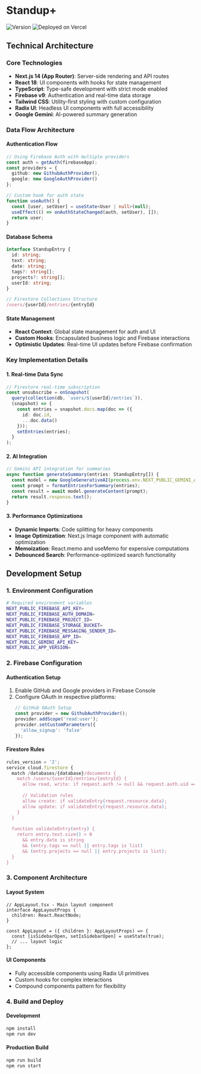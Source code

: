 # Standup+

![Version](https://img.shields.io/badge/version-2.2.0-blue.svg)
![Deployed on Vercel](https://img.shields.io/badge/deployed%20on-Vercel-000000.svg)

## Technical Architecture

### Core Technologies
- **Next.js 14 (App Router)**: Server-side rendering and API routes
- **React 18**: UI components with hooks for state management
- **TypeScript**: Type-safe development with strict mode enabled
- **Firebase v9**: Authentication and real-time data storage
- **Tailwind CSS**: Utility-first styling with custom configuration
- **Radix UI**: Headless UI components with full accessibility
- **Google Gemini**: AI-powered summary generation

### Data Flow Architecture

#### Authentication Flow
```typescript
// Using Firebase Auth with multiple providers
const auth = getAuth(firebaseApp);
const providers = {
  github: new GithubAuthProvider(),
  google: new GoogleAuthProvider()
};

// Custom hook for auth state
function useAuth() {
  const [user, setUser] = useState<User | null>(null);
  useEffect(() => onAuthStateChanged(auth, setUser), []);
  return user;
}
```

#### Database Schema
```typescript
interface StandupEntry {
  id: string;
  text: string;
  date: string;
  tags?: string[];
  projects?: string[];
  userId: string;
}

// Firestore Collections Structure
/users/{userId}/entries/{entryId}
```

#### State Management
- **React Context**: Global state management for auth and UI
- **Custom Hooks**: Encapsulated business logic and Firebase interactions
- **Optimistic Updates**: Real-time UI updates before Firebase confirmation

### Key Implementation Details

#### 1. Real-time Data Sync
```typescript
// Firestore real-time subscription
const unsubscribe = onSnapshot(
  query(collection(db, `users/${userId}/entries`)),
  (snapshot) => {
    const entries = snapshot.docs.map(doc => ({
      id: doc.id,
      ...doc.data()
    }));
    setEntries(entries);
  }
);
```

#### 2. AI Integration
```typescript
// Gemini API integration for summaries
async function generateSummary(entries: StandupEntry[]) {
  const model = new GoogleGenerativeAI(process.env.NEXT_PUBLIC_GEMINI_API_KEY);
  const prompt = formatEntriesForSummary(entries);
  const result = await model.generateContent(prompt);
  return result.response.text();
}
```

#### 3. Performance Optimizations
- **Dynamic Imports**: Code splitting for heavy components
- **Image Optimization**: Next.js Image component with automatic optimization
- **Memoization**: React.memo and useMemo for expensive computations
- **Debounced Search**: Performance-optimized search functionality

## Development Setup

### 1. Environment Configuration
```bash
# Required environment variables
NEXT_PUBLIC_FIREBASE_API_KEY=
NEXT_PUBLIC_FIREBASE_AUTH_DOMAIN=
NEXT_PUBLIC_FIREBASE_PROJECT_ID=
NEXT_PUBLIC_FIREBASE_STORAGE_BUCKET=
NEXT_PUBLIC_FIREBASE_MESSAGING_SENDER_ID=
NEXT_PUBLIC_FIREBASE_APP_ID=
NEXT_PUBLIC_GEMINI_API_KEY=
NEXT_PUBLIC_APP_VERSION=
```

### 2. Firebase Configuration

#### Authentication Setup
1. Enable GitHub and Google providers in Firebase Console
2. Configure OAuth in respective platforms:
   ```typescript
   // GitHub OAuth Setup
   const provider = new GithubAuthProvider();
   provider.addScope('read:user');
   provider.setCustomParameters({
     'allow_signup': 'false'
   });
   ```

#### Firestore Rules
```javascript
rules_version = '2';
service cloud.firestore {
  match /databases/{database}/documents {
    match /users/{userId}/entries/{entryId} {
      allow read, write: if request.auth != null && request.auth.uid == userId;
      
      // Validation rules
      allow create: if validateEntry(request.resource.data);
      allow update: if validateEntry(request.resource.data);
    }
  }
  
  function validateEntry(entry) {
    return entry.text.size() > 0 
      && entry.date is string
      && (entry.tags == null || entry.tags is list)
      && (entry.projects == null || entry.projects is list);
  }
}
```

### 3. Component Architecture

#### Layout System
```tsx
// AppLayout.tsx - Main layout component
interface AppLayoutProps {
  children: React.ReactNode;
}

const AppLayout = ({ children }: AppLayoutProps) => {
  const [isSidebarOpen, setIsSidebarOpen] = useState(true);
  // ... layout logic
};
```

#### UI Components
- Fully accessible components using Radix UI primitives
- Custom hooks for complex interactions
- Compound components pattern for flexibility

### 4. Build and Deploy

#### Development
```bash
npm install
npm run dev
```

#### Production Build
```bash
npm run build
npm run start
```